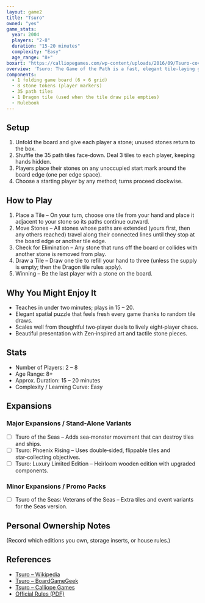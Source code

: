```yaml
---
layout: game2
title: "Tsuro"
owned: "yes"
game_stats:
  year: 2004
  players: "2-8"
  duration: "15-20 minutes"
  complexity: "Easy"
  age_range: "8+"
boxart: "https://calliopegames.com/wp-content/uploads/2016/09/Tsuro-cover.jpg"
overview: 'Tsuro: The Game of the Path is a fast, elegant tile‑laying game first published in 2004. Players lay curved "path" tiles on a 6 × 6 grid, guiding their stone markers along the ever‑growing network of lines while trying to stay on the board and avoid colliding with other players. The last stone remaining wins. Simple rules (place a tile, move your stone, draw a new tile) combine with tense spatial planning, creating a family‑friendly experience that rewards foresight and a touch of risk‑taking.'
components:
  - 1 folding game board (6 × 6 grid)
  - 8 stone tokens (player markers)
  - 35 path tiles
  - 1 Dragon tile (used when the tile draw pile empties)
  - Rulebook
---
```


## Setup  
1. Unfold the board and give each player a stone; unused stones return to the box.  
2. Shuffle the 35 path tiles face‑down. Deal 3 tiles to each player, keeping hands hidden.  
3. Players place their stones on any unoccupied start mark around the board edge (one per edge space).  
4. Choose a starting player by any method; turns proceed clockwise.

## How to Play  
1. Place a Tile – On your turn, choose one tile from your hand and place it adjacent to your stone so its paths continue outward.  
2. Move Stones – All stones whose paths are extended (yours first, then any others reached) travel along their connected lines until they stop at the board edge or another tile edge.  
3. Check for Elimination – Any stone that runs off the board or collides with another stone is removed from play.  
4. Draw a Tile – Draw one tile to refill your hand to three (unless the supply is empty; then the Dragon tile rules apply).  
5. Winning – Be the last player with a stone on the board.

## Why You Might Enjoy It  
- Teaches in under two minutes; plays in 15 – 20.  
- Elegant spatial puzzle that feels fresh every game thanks to random tile draws.  
- Scales well from thoughtful two‑player duels to lively eight‑player chaos.  
- Beautiful presentation with Zen‑inspired art and tactile stone pieces.

## Stats  
- Number of Players: 2 – 8  
- Age Range: 8+  
- Approx. Duration: 15 – 20 minutes  
- Complexity / Learning Curve: Easy

## Expansions  

### Major Expansions / Stand‑Alone Variants  
- [ ] Tsuro of the Seas – Adds sea‑monster movement that can destroy tiles and ships.  
- [ ] Tsuro: Phoenix Rising – Uses double‑sided, flippable tiles and star‑collecting objectives.  
- [ ] Tsuro: Luxury Limited Edition – Heirloom wooden edition with upgraded components.

### Minor Expansions / Promo Packs  
- [ ] Tsuro of the Seas: Veterans of the Seas – Extra tiles and event variants for the Seas version.

## Personal Ownership Notes  
(Record which editions you own, storage inserts, or house rules.)

## References  
- [Tsuro – Wikipedia](https://en.wikipedia.org/wiki/Tsuro)  
- [Tsuro – BoardGameGeek](https://boardgamegeek.com/boardgame/16992/tsuro)  
- [Tsuro – Calliope Games](https://calliopegames.com/shop/tsuro-the-game-of-the-path/)  
- [Official Rules (PDF)](https://old.gvlibraries.org/sites/default/files/tsuro_rules.pdf)
